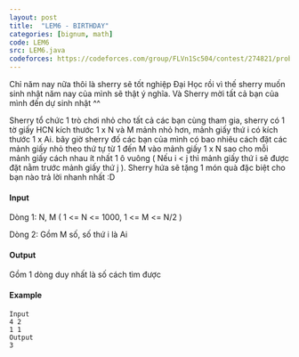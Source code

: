 ```yaml
---
layout: post
title:  "LEM6 - BIRTHDAY"
categories: [bignum, math]
code: LEM6
src: LEM6.java
codeforces: https://codeforces.com/group/FLVn1Sc504/contest/274821/problem/H
---
```




  


Chỉ năm nay nữa thôi là sherry sẽ tốt nghiệp Đại Học rồi vì thế sherry muốn sinh nhật năm nay của mình sẽ thật ý nghĩa. Và Sherry mời tất cả bạn của mình đến dự sinh nhật ^^

Sherry tổ chức 1 trò chơi nhỏ cho tất cả các bạn cùng tham gia, sherry có 1 tờ giấy HCN kích thước 1 x N và M mảnh nhỏ hơn, mảnh giấy thứ i có kích thước 1 x Ai. bây giờ sherry đố các bạn của mình có bao nhiêu cách đặt các mảnh giấy nhỏ theo thứ tự từ 1 đến M vào mảnh giấy 1 x N sao cho mỗi mảnh giấy cách nhau ít nhất 1 ô vuông ( Nếu i < j thì mảnh giấy thứ i sẽ được đặt nằm trước mảnh giấy thứ j ). Sherry hứa sẽ tặng 1 món quà đặc biệt cho bạn nào trả lời nhanh nhất :D

#### Input

Dòng 1: N, M ( 1 <= N <= 1000, 1 <= M <= N/2 )

Dòng 2: Gồm M số, số thứ i là Ai

#### Output

Gồm 1 dòng duy nhất là số cách tìm được

#### Example

```
Input
4 2
1 1
Output
3
```

<!--more-->

